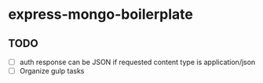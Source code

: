 # express-mongo-boilerplate #

## TODO ##
* [ ] auth response can be JSON if requested content type is application/json
* [ ] Organize gulp tasks